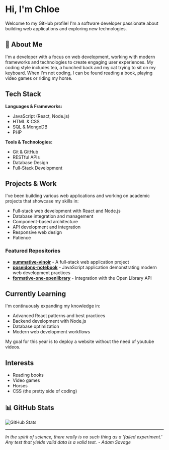 # Hi, I'm Chloe

Welcome to my GitHub profile! I'm a software developer passionate about building web applications and exploring new technologies.

## 🚀 About Me

I'm a developer with a focus on web development, working with modern frameworks and technologies to create engaging user experiences. My coding style includes tea, a hunched back and my cat trying to sit on my keyboard. When I'm not coding, I can be found reading a book, playing video games or riding my horse.

## Tech Stack

**Languages & Frameworks:**
- JavaScript (React, Node.js)
- HTML & CSS
- SQL & MongoDB
- PHP

**Tools & Technologies:**
- Git & GitHub
- RESTful APIs
- Database Design
- Full-Stack Development

## Projects & Work

I've been building various web applications and working on academic projects that showcase my skills in:
- Full-stack web development with React and Node.js
- Database integration and management
- Component-based architecture
- API development and integration
- Responsive web design
- Patience

### Featured Repositories
- [**summative-vinoir**](https://github.com/corbyn-jpg/summative-vinoir) - A full-stack web application project
- [**poseidons-notebook**](https://github.com/corbyn-jpg/poseidons-notebook) - JavaScript application demonstrating modern web development practices
- [**formative-one-openlibrary**](https://github.com/corbyn-jpg/formative-one-openlibrary) - Integration with the Open Library API

## Currently Learning

I'm continuously expanding my knowledge in:
- Advanced React patterns and best practices
- Backend development with Node.js
- Database optimization
- Modern web development workflows

My goal for this year is to deploy a website without the need of youtube videos.

## Interests

-  Reading books
-  Video games
-  Horses
- CSS (the pretty side of coding)

## 📊 GitHub Stats

![GitHub Stats](https://github-readme-stats.vercel.app/api?username=corbyn-jpg&show_icons=true&theme=radical)

---

*In the spirit of science, there really is no such thing as a 'failed experiment.' Any test that yields valid data is a valid test. - Adam Savage*
